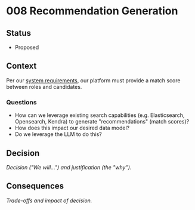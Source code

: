 # 008 Recommendation Generation

## Status

- Proposed

## Context

Per our [system requirements](../main/problem/Requirements.md), our platform must provide a match score between roles and candidates.

### Questions

- How can we leverage existing search capabilities (e.g. Elasticsearch, Opensearch, Kendra) to generate "recommendations" (match scores)?
- How does this impact our desired data model?
- Do we leverage the LLM to do this?

## Decision

_Decision ("We will...") and justification (the "why”)._

## Consequences

_Trade-offs and impact of decision._
